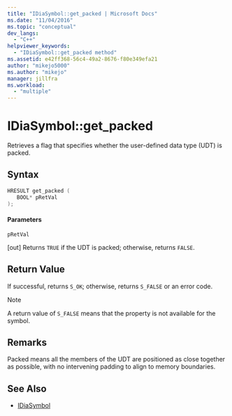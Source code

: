 ```yaml
---
title: "IDiaSymbol::get_packed | Microsoft Docs"
ms.date: "11/04/2016"
ms.topic: "conceptual"
dev_langs:
  - "C++"
helpviewer_keywords:
  - "IDiaSymbol::get_packed method"
ms.assetid: e42ff368-56c4-49a2-8676-f80e349efa21
author: "mikejo5000"
ms.author: "mikejo"
manager: jillfra
ms.workload:
  - "multiple"
---
```

# IDiaSymbol::get_packed
Retrieves a flag that specifies whether the user-defined data type (UDT) is packed.

## Syntax

```C++
HRESULT get_packed ( 
   BOOL* pRetVal
);
```

#### Parameters
 `pRetVal`

[out] Returns `TRUE` if the UDT is packed; otherwise, returns `FALSE`.

## Return Value
 If successful, returns `S_OK`; otherwise, returns `S_FALSE` or an error code.

> [!NOTE]
>  A return value of `S_FALSE` means that the property is not available for the symbol.

## Remarks
 Packed means all the members of the UDT are positioned as close together as possible, with no intervening padding to align to memory boundaries.

## See Also
- [IDiaSymbol](../../debugger/debug-interface-access/idiasymbol.md)